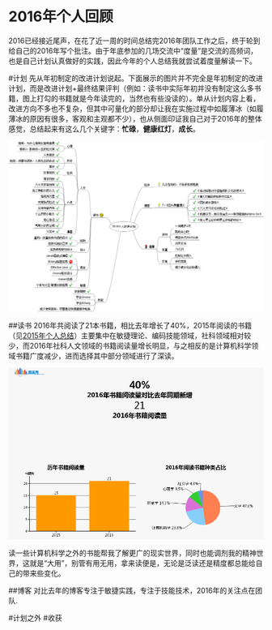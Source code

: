 2016年个人回顾
=============

2016已经接近尾声，在花了近一周的时间总结完2016年团队工作之后，终于轮到给自己的2016年写个批注。由于年底参加的几场交流中“度量”是交流的高频词，也是自己计划认真做好的实践，因此今年的个人总结我就尝试着度量解读一下。

#计划
先从年初制定的改进计划说起。下面展示的图片并不完全是年初制定的改进计划，而是改进计划+最终结果评判（例如：读书中实际年初并没有制定这么多书籍，图上打勾的书籍就是今年读完的，当然也有些没读的）。单从计划内容上看，改进方向不多也不复杂，但其中可量化的部分却让我在实施过程中如履薄冰（如履薄冰的原因有很多，客观和主观都不少），也从侧面印证我自己对于2016年的整体感觉，总结起来有这么几个关键字：**忙碌**，**健康红灯**，**成长**。

![img=2016plan](https://github.com/hxfirefox/blog/blob/master/record/2016plan.png)

##读书
2016年共阅读了21本书籍，相比去年增长了40%，2015年阅读的书籍（见[2015年个人总结](https://github.com/hxfirefox/blog/blob/master/record/2015%E5%B9%B4%E4%B8%AA%E4%BA%BA%E6%80%BB%E7%BB%93.md)）主要集中在敏捷理论、编码技能领域，社科领域相对较少，而2016年社科人文领域的书籍阅读量增长明显，与之相反的是计算机科学领域书籍广度减少，进而选择其中部分领域进行了深读。

![img=2016reading](https://github.com/hxfirefox/blog/blob/master/record/2016reading.png)

读一些计算机科学之外的书能帮我了解更广的现实世界，同时也能调剂我的精神世界，这就是“大用”，别管有用无用，拿来读便是，无论是泛读还是精度都总能给自己的带来些变化。

##博客
对比去年的博客专注于敏捷实践，专注于技能技术，2016年的关注点在团队.

#计划之外
#收获
